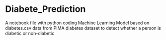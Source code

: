 # Diabete_Prediction

A notebook file with python coding Machine Learning Model based on diabetes.csv data from PIMA diabetes dataset to detect whether a person is diabetic or non-diabetic
